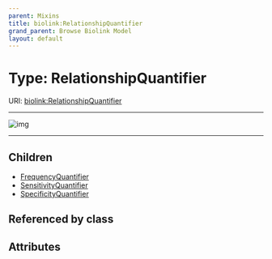 ```yaml
---
parent: Mixins
title: biolink:RelationshipQuantifier
grand_parent: Browse Biolink Model
layout: default
---
```


# Type: RelationshipQuantifier




URI: [biolink:RelationshipQuantifier](https://w3id.org/biolink/vocab/RelationshipQuantifier)


---

![img](http://yuml.me/diagram/nofunky;dir:TB/class/[SpecificityQuantifier],[SensitivityQuantifier],[RelationshipQuantifier]%5E-[SpecificityQuantifier],[RelationshipQuantifier]%5E-[SensitivityQuantifier],[RelationshipQuantifier]%5E-[FrequencyQuantifier],[FrequencyQuantifier])

---


## Children

 * [FrequencyQuantifier](FrequencyQuantifier.md)
 * [SensitivityQuantifier](SensitivityQuantifier.md)
 * [SpecificityQuantifier](SpecificityQuantifier.md)

## Referenced by class


## Attributes

